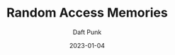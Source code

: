 ---
title: Random Access Memories
subtitle: Daft Punk
year: 2013
type: Music
image: ./images/ram.jpg
link: https://open.spotify.com/album/4m2880jivSbbyEGAKfITCa?si=9A4XxjNFROSWu6o-XPANHQ
date: 2023-01-04
---